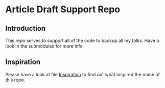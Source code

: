 # Article Draft Support Repo

## Introduction

This repo serves to support all of the code to backup all my talks. Have a look in the submodules for more info

## Inspiration

Please have a look at file [Inspiration](./Inspiration.md) to find out what inspired the name of this repo.
